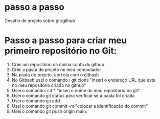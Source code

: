 # passo a passo
Desafio de projeto sobre git/github

# Passo a passo para criar meu primeiro repositório no Git:

1. Criei um repositório na minha conta do github.
2. Criei a pasta do projeto no meu computador
3. Na pasta do projeto, abri ela com o gitbash
4. No Gitbash usei o comando : git clone "inseri o endereço URL que esta no meu repositório criado no github"
5. Usei o comando: cd * "inseri o nome do meu repositório no git"
6. Usei o comando git status para verificar se a pasta foi criada
7. Usei o comando git add .
8. Usei o comando git commit -m "colocar a identificação do commit"
9. Usei o comando git push origin main.
